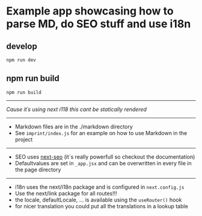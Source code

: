 # Example app showcasing how to parse MD, do SEO stuff and use i18n


## develop
```npm run dev```

## npm run build
```npm run build```

---

*Cause it´s using next i118 this cant be statically rendered*

---

- Markdown files are in the ./markdown directory
- See `imprint/index.js` for an example on how to use Markdown in the project

---

- SEO uses [next-seo](https://github.com/garmeeh/next-seo) (it´s really powerfull so checkout the documentation)
- Defaultvalues are set in `_app.jsx` and can be overwritten in every file in the page directory

---

- i18n uses the next/i18n package and is configured in `next.config.js`
- Use the next/link package for all routes!!!
- the locale, defaultLocale, ... is available using the `useRouter()` hook
- for nicer translation you could put all the translations in a lookup table

